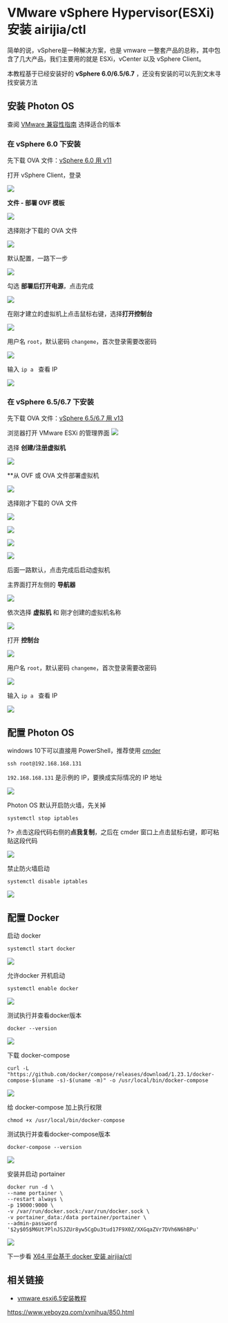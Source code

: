 # VMware vSphere Hypervisor(ESXi) 安装 airijia/ctl 


简单的说，vSphere是一种解决方案，也是 vmware 一整套产品的总称，其中包含了几大产品，我们主要用的就是 ESXi，vCenter 以及 vSphere Client。 

本教程基于已经安装好的 **vSphere 6.0/6.5/6.7** ，还没有安装的可以先到文末寻找安装方法


## 安装 Photon OS

查阅 [VMware 兼容性指南](https://www.vmware.com/resources/compatibility/search.php) 选择适合的版本



### 在 vSphere 6.0 下安装

先下载 OVA 文件：[vSphere 6.0 用 v11](http://dl.bintray.com/vmware/photon/2.0/GA/ova/photon-custom-hw11-2.0-304b817.ova)

打开 vSphere Client，登录

![](http://pic.airijia.com/doc/20181125171137.png)



**文件 - 部署 OVF 模板**

![](http://pic.airijia.com/doc/20181126092310.png)


选择刚才下载的 OVA 文件

![](http://pic.airijia.com/doc/20181126092404.png)



默认配置，一路下一步

![](http://pic.airijia.com/doc/20181126092439.png)


勾选 **部署后打开电源**，点击完成

![](http://pic.airijia.com/doc/20181126093000.png)



在刚才建立的虚拟机上点击鼠标右键，选择**打开控制台**


![](http://pic.airijia.com/doc/20181125175947.png)



用户名 `root`，默认密码 `changeme`，首次登录需要改密码


![](http://pic.airijia.com/doc/20181126094233.png)


输入 `ip a ` 查看 IP


![](http://pic.airijia.com/doc/20181126094857.png)



### 在 vSphere  6.5/6.7 下安装


先下载 OVA 文件：[vSphere 6.5/6.7 用 v13](http://dl.bintray.com/vmware/photon/2.0/GA/ova/photon-custom-hw13-2.0-304b817.ova)


浏览器打开 VMware ESXi 的管理界面
![](http://pic.airijia.com/doc/20181126122735.png)




选择 **创建/注册虚拟机**

![](http://pic.airijia.com/doc/20181126122918.png)


**从 OVF 或 OVA 文件部署虚拟机

![](http://pic.airijia.com/doc/20181126123004.png)



选择刚才下载的 OVA 文件

![](http://pic.airijia.com/doc/20181126123106.png)

![](http://pic.airijia.com/doc/20181126123141.png)

![](http://pic.airijia.com/doc/20181126123220.png)

![](http://pic.airijia.com/doc/20181126123305.png)

后面一路默认，点击完成后启动虚拟机


主界面打开左侧的 **导航器**


![](http://pic.airijia.com/doc/20181126123526.png)


依次选择 **虚拟机** 和 刚才创建的虚拟机名称

![](http://pic.airijia.com/doc/20181126123708.png)


打开 **控制台**

![](http://pic.airijia.com/doc/20181126123816.png)


用户名 `root`，默认密码 `changeme`，首次登录需要改密码


![](http://pic.airijia.com/doc/20181126124052.png)


输入 `ip a ` 查看 IP

![](http://pic.airijia.com/doc/20181126124153.png)


## 配置 Photon OS


windows 10下可以直接用 PowerShell，推荐使用 [cmder](https://www.jeffjade.com/2016/01/13/2016-01-13-windows-software-cmder/)

```
ssh root@192.168.168.131
```

`192.168.168.131` 是示例的 IP，要换成实际情况的 IP 地址

![](http://pic.airijia.com/doc/20181126094749.png)


Photon OS 默认开启防火墙，先关掉

```
systemctl stop iptables
```

?> 点击这段代码右侧的**点我复制**，之后在 cmder 窗口上点击鼠标右键，即可粘贴这段代码

![](http://pic.airijia.com/doc/20181126113622.png)


禁止防火墙启动

```
systemctl disable iptables
```

![](http://pic.airijia.com/doc/20181126115926.png)



## 配置 Docker



启动 docker 

```
systemctl start docker

```

![](http://pic.airijia.com/doc/20181126095703.png)

允许docker 开机启动

```
systemctl enable docker

```

![](http://pic.airijia.com/doc/20181126095806.png)



测试执行并查看docker版本

```
docker --version

```


![](http://pic.airijia.com/doc/20181126095921.png)



下载 docker-compose

```
curl -L "https://github.com/docker/compose/releases/download/1.23.1/docker-compose-$(uname -s)-$(uname -m)" -o /usr/local/bin/docker-compose
```

![](http://pic.airijia.com/doc/20181126100151.png)


给 docker-compose 加上执行权限


```
chmod +x /usr/local/bin/docker-compose
```

测试执行并查看docker-compose版本

```
docker-compose --version
```

![](http://pic.airijia.com/doc/20181126100427.png)


安装并启动 portainer


```shell
docker run -d \
--name portainer \
--restart always \
-p 19000:9000 \
-v /var/run/docker.sock:/var/run/docker.sock \
-v portainer_data:/data portainer/portainer \
--admin-password '$2y$05$M6Ut7PlnJSJZUr8yw5CgDu3tud17F9X0Z/XXGqaZVr7DVh6N6hBPu'
```

![](http://pic.airijia.com/doc/20181126100749.png)



下一步看
[X64 平台基于 docker 安装 airjiia/ctl ](ctl/deploy/x64)


## 相关链接

 - [vmware esxi6.5安装教程](https://zhuanlan.zhihu.com/p/30129843)


https://www.yeboyzq.com/xvnihua/850.html